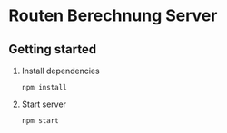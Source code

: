 # Routen Berechnung Server

## Getting started

1. Install dependencies
    ```
    npm install
    ```
2. Start server
    ```
    npm start
    ```